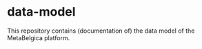 # data-model
This repository contains (documentation of) the data model of the MetaBelgica platform.
